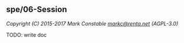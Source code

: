 ## spe/06-Session

_Copyright (C) 2015-2017 Mark Constable <markc@renta.net> (AGPL-3.0)_

TODO: write doc
